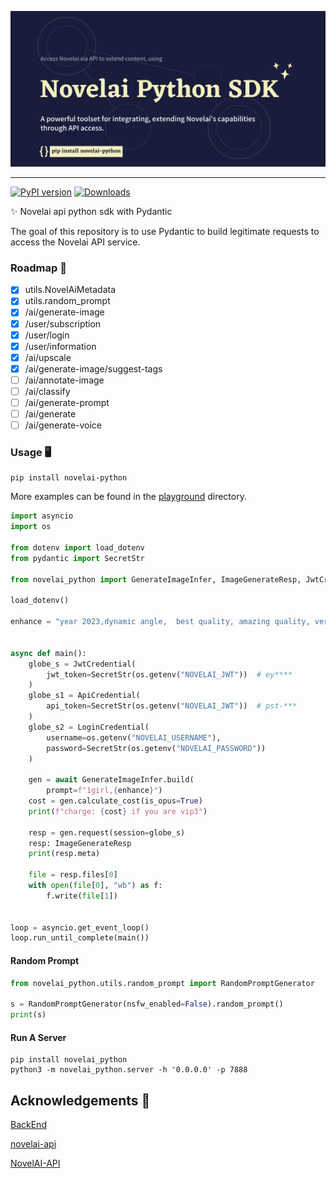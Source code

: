 ![banner](./playground/banner.png)

---

[![PyPI version](https://badge.fury.io/py/novelai-python.svg)](https://badge.fury.io/py/novelai-python)
[![Downloads](https://pepy.tech/badge/novelai_python)](https://pepy.tech/project/novelai_python)

✨ Novelai api python sdk with Pydantic

The goal of this repository is to use Pydantic to build legitimate requests to access the Novelai API service.

### Roadmap 🚧

- [x] utils.NovelAiMetadata
- [x] utils.random_prompt
- [x] /ai/generate-image
- [x] /user/subscription
- [x] /user/login
- [x] /user/information
- [x] /ai/upscale
- [x] /ai/generate-image/suggest-tags
- [ ] /ai/annotate-image
- [ ] /ai/classify
- [ ] /ai/generate-prompt
- [ ] /ai/generate
- [ ] /ai/generate-voice

### Usage 🖥️

```shell
pip install novelai-python
```

More examples can be found in the [playground](https://github.com/LlmKira/novelai-python/tree/main/playground)
directory.

```python
import asyncio
import os

from dotenv import load_dotenv
from pydantic import SecretStr

from novelai_python import GenerateImageInfer, ImageGenerateResp, JwtCredential, LoginCredential, ApiCredential

load_dotenv()

enhance = "year 2023,dynamic angle,  best quality, amazing quality, very aesthetic, absurdres"


async def main():
    globe_s = JwtCredential(
        jwt_token=SecretStr(os.getenv("NOVELAI_JWT"))  # ey****
    )
    globe_s1 = ApiCredential(
        api_token=SecretStr(os.getenv("NOVELAI_JWT"))  # pst-***
    )
    globe_s2 = LoginCredential(
        username=os.getenv("NOVELAI_USERNAME"),
        password=SecretStr(os.getenv("NOVELAI_PASSWORD"))
    )

    gen = await GenerateImageInfer.build(
        prompt=f"1girl,{enhance}")
    cost = gen.calculate_cost(is_opus=True)
    print(f"charge: {cost} if you are vip3")

    resp = gen.request(session=globe_s)
    resp: ImageGenerateResp
    print(resp.meta)

    file = resp.files[0]
    with open(file[0], "wb") as f:
        f.write(file[1])


loop = asyncio.get_event_loop()
loop.run_until_complete(main())

```

#### Random Prompt

```python
from novelai_python.utils.random_prompt import RandomPromptGenerator

s = RandomPromptGenerator(nsfw_enabled=False).random_prompt()
print(s)
```

#### Run A Server

```shell
pip install novelai_python
python3 -m novelai_python.server -h '0.0.0.0' -p 7888
```

## Acknowledgements 🙏

[BackEnd](https://api.novelai.net/docs)

[novelai-api](https://github.com/Aedial/novelai-api)

[NovelAI-API](https://github.com/HanaokaYuzu/NovelAI-API)


